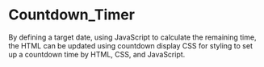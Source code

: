 # Countdown_Timer
By defining a target date, using JavaScript to calculate the remaining time, the HTML can be updated using countdown display CSS for styling to set up a countdown time by HTML, CSS, and JavaScript.
